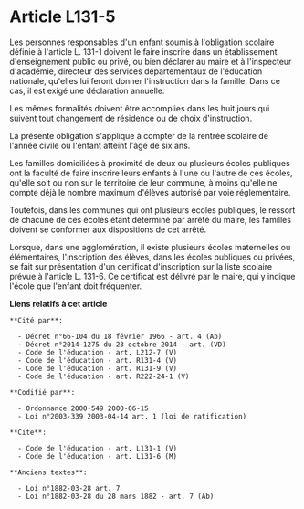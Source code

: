 # Article L131-5

Les personnes responsables d'un enfant soumis à l'obligation scolaire définie à l'article L. 131-1 doivent le faire inscrire
dans un établissement d'enseignement public ou privé, ou bien déclarer au maire et à l'inspecteur d'académie, directeur des
services départementaux de l'éducation nationale, qu'elles lui feront donner l'instruction dans la famille. Dans ce cas, il
est exigé une déclaration annuelle.

Les mêmes formalités doivent être accomplies dans les huit jours qui suivent tout changement de résidence ou de choix
d'instruction.

La présente obligation s'applique à compter de la rentrée scolaire de l'année civile où l'enfant atteint l'âge de six ans.

Les familles domiciliées à proximité de deux ou plusieurs écoles publiques ont la faculté de faire inscrire leurs enfants à
l'une ou l'autre de ces écoles, qu'elle soit ou non sur le territoire de leur commune, à moins qu'elle ne compte déjà le
nombre maximum d'élèves autorisé par voie réglementaire.

Toutefois, dans les communes qui ont plusieurs écoles publiques, le ressort de chacune de ces écoles étant déterminé par
arrêté du maire, les familles doivent se conformer aux dispositions de cet arrêté.

Lorsque, dans une agglomération, il existe plusieurs écoles maternelles ou élémentaires, l'inscription des élèves, dans les
écoles publiques ou privées, se fait sur présentation d'un certificat d'inscription sur la liste scolaire prévue à l'article
L. 131-6. Ce certificat est délivré par le maire, qui y indique l'école que l'enfant doit fréquenter.

**Liens relatifs à cet article**

	**Cité par**:

	  - Décret n°66-104 du 18 février 1966 - art. 4 (Ab)
	  - Décret n°2014-1275 du 23 octobre 2014 - art. (VD)
	  - Code de l'éducation - art. L212-7 (V)
	  - Code de l'éducation - art. R131-4 (V)
	  - Code de l'éducation - art. R131-9 (V)
	  - Code de l'éducation - art. R222-24-1 (V)

	**Codifié par**:

	  - Ordonnance 2000-549 2000-06-15
	  - Loi n°2003-339 2003-04-14 art. 1 (loi de ratification)

	**Cite**:

	  - Code de l'éducation - art. L131-1 (V)
	  - Code de l'éducation - art. L131-6 (M)

	**Anciens textes**:

	  - Loi n°1882-03-28 art. 7
	  - Loi n°1882-03-28 du 28 mars 1882 - art. 7 (Ab)
